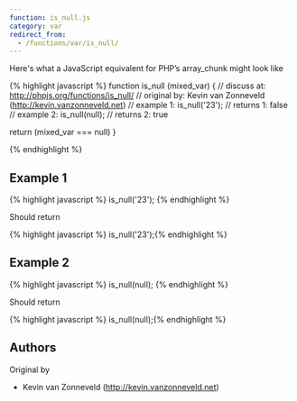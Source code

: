 ```yaml
---
function: is_null.js
category: var
redirect_from:
  - /functions/var/is_null/
---
```


<!-- WARNING! This file is auto generated by `npm run web:inject`, do not edit by hand -->

Here's what a JavaScript equivalent for PHP’s array_chunk might look like

{% highlight javascript %}
function is_null (mixed_var) {
  //  discuss at: http://phpjs.org/functions/is_null/
  // original by: Kevin van Zonneveld (http://kevin.vanzonneveld.net)
  //   example 1: is_null('23');
  //   returns 1: false
  //   example 2: is_null(null);
  //   returns 2: true

  return (mixed_var === null)
}

{% endhighlight %}

## Example 1

{% highlight javascript %}
is_null('23');
{% endhighlight %}

Should return

{% highlight javascript %}
is_null('23');{% endhighlight %}

## Example 2

{% highlight javascript %}
is_null(null);
{% endhighlight %}

Should return

{% highlight javascript %}
is_null(null);{% endhighlight %}


## Authors


Original by

- Kevin van Zonneveld (http://kevin.vanzonneveld.net)

